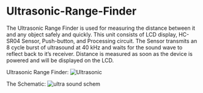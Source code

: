 # Ultrasonic-Range-Finder

The Ultrasonic Range Finder is used for measuring the distance between it and any object safely and
quickly. This unit consists of LCD display, HC-SR04 Sensor, Push-button, and Processing circuit. The
Sensor transmits an 8 cycle burst of ultrasound at 40 kHz and waits for the sound wave to reflect back
to it’s receiver. Distance is measured as soon as the device is powered and will be displayed on the LCD.

Ultrasonic Range Finder:
![Ultrasonic](https://github.com/MoazAbde/Ultrasonic-Range-Finder/assets/90409766/e87df651-4765-4e24-be90-7e13df268d02)

The Schematic:
![ultra sound schem](https://github.com/MoazAbde/Ultrasonic-Range-Finder/assets/90409766/7da904a9-f6c5-46a6-8a4b-4fefbdb6191c)
